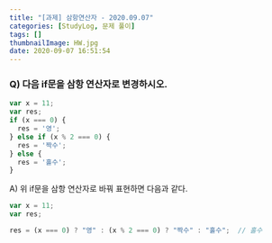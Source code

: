 ```yaml
---
title: "[과제] 삼항연산자 - 2020.09.07"
categories: [StudyLog, 문제 풀이]
tags: []
thumbnailImage: HW.jpg
date: 2020-09-07 16:51:54
---
```


<!-- more -->

<!-- excerpt -->
### Q) 다음 if문을 삼항 연산자로 변경하시오.

```js
var x = 11;
var res;
if (x === 0) {
  res = '영';
} else if (x % 2 === 0) {
  res = '짝수';
} else {
  res = '홀수';
}
```

A) 위 if문을 삼항 연산자로 바꿔 표현하면 다음과 같다.

```js
var x = 11;
var res;

res = (x === 0) ? "영" : (x % 2 === 0) ? "짝수" : "홀수";  // 홀수
```